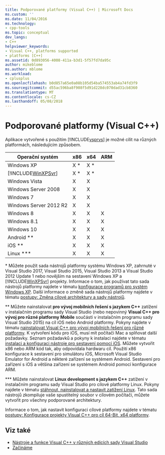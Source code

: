 ```yaml
---
title: Podporované platformy (Visual C++) | Microsoft Docs
ms.custom: ''
ms.date: 11/04/2016
ms.technology:
- cpp-tools
ms.topic: conceptual
dev_langs:
- C++
helpviewer_keywords:
- Visual C++, platforms supported
- platforms [C++]
ms.assetid: 0d893056-4008-411a-b3d1-5f57fd7da95c
author: mikeblome
ms.author: mblome
ms.workload:
- cplusplus
ms.openlocfilehash: b0d857a65e0a08b105d54ba574553ab4a74fd3f9
ms.sourcegitcommit: d55ac596ba8f908f5d91d228dc070dad31cb8360
ms.translationtype: MT
ms.contentlocale: cs-CZ
ms.lasthandoff: 05/08/2018
---
```

# <a name="supported-platforms-visual-c"></a>Podporované platformy (Visual C++)

Aplikace vytvořené s použitím [!INCLUDE[vsprvs](assembler/masm/includes/vsprvs_md.md)] je možné cílit na různých platformách, následujícím způsobem.

|Operační systém|x86|x64|ARM|
|----------------------|---------|---------|---------|
|Windows XP|X *|X *||
|[!INCLUDE[WinXPSvr](build/includes/winxpsvr_md.md)]|X *|X *||
|Windows Vista|X|X||
|Windows Server 2008|X|X||
|Windows 7|X|X||
|Windows Server 2012 R2|X|X||
|Windows 8|X|X|X|
|Windows 8.1|X|X|X|
|Windows 10|X|X|X|
|Android **|X|X|X|
|iOS **|X|X|X|
|Linux ***|X|X|X|

\* Můžete použít sada nástrojů platformy systému Windows XP, zahrnuté v Visual Studio 2017, Visual Studio 2015, Visual Studio 2013 a Visual Studio 2012 Update 1 nebo novějším na sestavení Windows XP a [!INCLUDE[WinXPSvr](build/includes/winxpsvr_md.md)] projekty. Informace o tom, jak používat tato sada nástrojů platformy najdete v tématu [konfigurace programů pro systém Windows XP](build/configuring-programs-for-windows-xp.md). Další informace o změně sada nástrojů platformy najdete v tématu [postupy: Změna cílové architektury a sady nástrojů](build/how-to-modify-the-target-framework-and-platform-toolset.md).

\*\* Můžete nainstalovat **pro vývoj mobilních řešení s jazykem C++** zatížení v instalačním programu sady Visual Studio (nebo nepovinný **Visual C++ pro vývoj pro různé platformy Mobile** součásti v instalačním programu sady Visual Studio 2015) na cíl iOS nebo Android platformy. Pokyny najdete v tématu [nainstalovat Visual C++ pro vývoj mobilních řešení pro různé platformy](/visualstudio/cross-platform/install-visual-cpp-for-cross-platform-mobile-development). K vytvoření kódu pro iOS, musí mít počítači Mac a splňovat další požadavky. Seznam požadavků a pokyny k instalaci najdete v tématu [instalaci a konfiguraci nástroje pro sestavení pomocí iOS](/visualstudio/cross-platform/install-and-configure-tools-to-build-using-ios). Můžete vytvořit x86 nebo ARM kód tak, aby odpovídala hardwaru cíl. Použití x86 konfigurace k sestavení pro simulátoru iOS, Microsoft Visual Studio Emulator for Android a některé zařízení se systémem Android. Sestavení pro zařízení s iOS a většina zařízení se systémem Android pomocí konfigurace ARM.

\*\*\* Můžete nainstalovat **Linux development s jazykem C++** zatížení v instalačním programu sady Visual Studio pro cílové platformy Linux. Pokyny najdete v tématu [stáhnout, nainstalovat a nastavit zatížení Linux](linux/download-install-and-setup-the-linux-development-workload.md). Tato sada nástrojů zkompiluje vaše spustitelný soubor v cílovém počítači, můžete vytvořit pro všechny podporované architektury.

Informace o tom, jak nastavit konfiguraci cílové platformy najdete v tématu [postupy: Konfigurace projekty Visual C++ pro cíl 64-Bit, x64 platformy](build/how-to-configure-visual-cpp-projects-to-target-64-bit-platforms.md).

## <a name="see-also"></a>Viz také

- [Nástroje a funkce Visual C++ v různých edicích sady Visual Studio](ide/visual-cpp-tools-and-features-in-visual-studio-editions.md)
- [Začínáme](/visualstudio/ide/getting-started-with-visual-cpp-in-visual-studio)